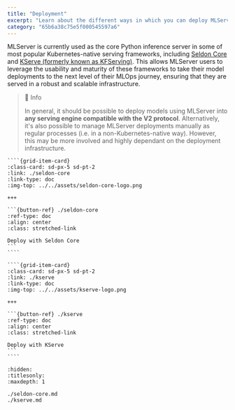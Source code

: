 ```yaml
---
title: "Deployment"
excerpt: "Learn about the different ways in which you can deploy MLServer"
category: "65b6a38c75e5f000545597a6"
---
```


MLServer is currently used as the core Python inference server in some of most popular Kubernetes-native serving frameworks, including [Seldon Core](https://docs.seldon.io/projects/seldon-core/en/latest/graph/protocols.html#v2-kfserving-protocol) and [KServe (formerly known as KFServing)](https://kserve.github.io/website/modelserving/v1beta1/sklearn/v2/). This allows MLServer users to leverage the usability and maturity of these frameworks to take their model deployments to the next level of their MLOps journey, ensuring that they are served in a robust and scalable infrastructure.

> 📘 Info
> 
> In general, it should be possible to deploy models using MLServer into **any serving engine compatible with the V2 protocol**. Alternatively, it's also possible to manage MLServer deployments manually as regular processes (i.e. in a non-Kubernetes-native way). However, this may be more involved and highly dependant on the deployment infrastructure.

`````{grid} 2
````{grid-item-card}
:class-card: sd-px-5 sd-pt-2
:link: ./seldon-core
:link-type: doc
:img-top: ../../assets/seldon-core-logo.png

+++

```{button-ref} ./seldon-core
:ref-type: doc
:align: center
:class: stretched-link

Deploy with Seldon Core
```
````

````{grid-item-card}
:class-card: sd-px-5 sd-pt-2
:link: ./kserve
:link-type: doc
:img-top: ../../assets/kserve-logo.png

+++

```{button-ref} ./kserve
:ref-type: doc
:align: center
:class: stretched-link

Deploy with KServe
```
````
`````

```{toctree}
:hidden:
:titlesonly:
:maxdepth: 1

./seldon-core.md
./kserve.md
```
